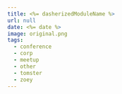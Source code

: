 ```yaml
---
title: <%= dasherizedModuleName %>
url: null
date: <%= date %>
image: original.png
tags:
  - conference
  - corp
  - meetup
  - other
  - tomster
  - zoey
---
```

